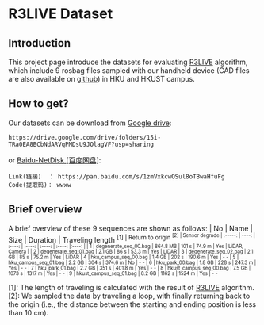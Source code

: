 # R3LIVE Dataset  
## Introduction
This project page introduce the datasets for evaluating [R3LIVE](https://github.com/hku-mars/r3live) algorithm, which include 9 rosbag files sampled with our handheld device (CAD files are also available on [github](git@github.com:ziv-lin/rxlive_handheld.git)) in HKU and HKUST campus.

## How to get?
Our datasets can be download from [Google drive](https://drive.google.com/drive/folders/15i-TRa0EA8BCbNdARVqPMDsU9JOlagVF?usp=sharing):
```
https://drive.google.com/drive/folders/15i-TRa0EA8BCbNdARVqPMDsU9JOlagVF?usp=sharing
```
or [Baidu-NetDisk [百度网盘]](https://pan.baidu.com/s/1zmVxkcwOSul8oTBwaHfuFg):
```
Link(链接)  ： https://pan.baidu.com/s/1zmVxkcwOSul8oTBwaHfuFg
Code(提取码)： wwxw
```

## Brief overview
A brief overview of these 9 sequences are shown as follows:
| No | Name | Size | Duration | Traveling length <sup>[1] | Return to origin <sup>[2] | Sensor degrade
| :-----: | ----: | :----: |  :----: |  :----: | :----: |:----: |
| 1 | degenerate_seq_00.bag   | 864.8 MB | 101 s   | 74.9 m | Yes | LiDAR, Camera |
| 2 | degenerate_seq_01.bag   | 2.1 GB   | 86 s    | 53.3 m | Yes | LiDAR
| 3 | degenerate_seq_02.bag   | 2.1 GB   | 85 s    | 75.2 m | Yes | LiDAR
| 4 | hku_campus_seq_00.bag   | 1.4 GB   | 202 s   | 190.6 m | Yes | - -
| 5 | hku_campus_seq_01.bag   | 2.2 GB   | 304 s   | 374.6 m | No  | - -
| 6 | hku_park_00.bag         | 1.8 GB   | 228 s   | 247.3 m | Yes | - -
| 7 | hku_park_01.bag         | 2.7 GB   | 351 s   | 401.8 m | Yes | - -
| 8 | hkust_campus_seq_00.bag | 7.5 GB   | 1073 s  | 1317 m | Yes | - -
| 9 | hkust_campus_seq_01.bag | 8.2 GB   | 1162 s  | 1524 m | Yes | - -

[1]: The length of traveling is calculated with the result of [R3LIVE](https://github.com/hku-mars/r3live) algorithm.<br>
[2]: We sampled the data by traveling a loop, with finally returning back to the origin (i.e., the distance between the starting and ending position is less than 10 cm).

